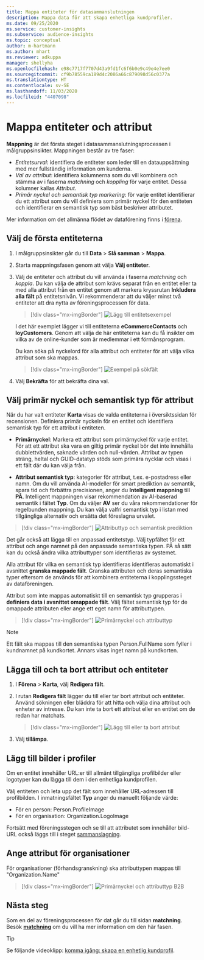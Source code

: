 ```yaml
---
title: Mappa entiteter för datasammanslutningen
description: Mappa data för att skapa enhetliga kundprofiler.
ms.date: 09/25/2020
ms.service: customer-insights
ms.subservice: audience-insights
ms.topic: conceptual
author: m-hartmann
ms.author: mhart
ms.reviewer: adkuppa
manager: shellyha
ms.openlocfilehash: e98c7717f7707d43a9fd1fc6f6b0e9c49e4e7ee0
ms.sourcegitcommit: cf9b78559ca189d4c2086a66c879098d56c0377a
ms.translationtype: HT
ms.contentlocale: sv-SE
ms.lasthandoff: 11/03/2020
ms.locfileid: "4407098"
---
```

# <a name="map-entities-and-attributes"></a>Mappa entiteter och attribut

**Mappning** är det första steget i datasammanslutningsprocessen i målgruppsinsikter. Mappningen består av tre faser:

- *Entitetsurval*: identifiera de entiteter som leder till en datauppsättning med mer fullständig information om kunderna.
- *Val av attribut*: identifiera kolumnerna som du vill kombinera och stämma av i faserna *matchning* och *koppling* för varje entitet. Dessa kolumner kallas *Attribut*.
- *Primär nyckel och semantisk typ markering*: för varje entitet identifierar du ett attribut som du vill definiera som primär nyckel för den entiteten och identifierar en semantisk typ som bäst beskriver attributet.

Mer information om det allmänna flödet av dataförening finns i [förena](data-unification.md).

## <a name="select-the-first-entities"></a>Välj de första entiteterna

1. I målgruppsinsikter går du till **Data** > **Slå samman** > **Mappa**.

2. Starta mappningsfasen genom att välja **Välj entiteter**.

3. Välj de entiteter och attribut du vill använda i faserna *matchning* och *koppla*. Du kan välja de attribut som krävs separat från en entitet eller ta med alla attribut från en entitet genom att markera kryssrutan **Inkludera alla fält** på entitetsnivån. Vi rekommenderar att du väljer minst två entiteter att dra nytta av föreningsprocessen för data.

   > [!div class="mx-imgBorder"]
   > ![Lägg till entitetsexempel](media/data-manager-configure-map-add-entities-example.png "Lägg till entitetsexempel")

   I det här exemplet lägger vi till entiteterna **eCommerceContacts** och **loyCustomers**. Genom att välja de här entiteterna kan du få insikter om vilka av de online-kunder som är medlemmar i ett förmånsprogram.
   
   Du kan söka på nyckelord för alla attribut och entiteter för att välja vilka attribut som ska mappas.
   
     > [!div class="mx-imgBorder"]
   > ![Exempel på sökfält](media/data-manager-configure-map-search-fields-example.png "Exempel på sökfält")

4. Välj **Bekräfta** för att bekräfta dina val.

## <a name="select-primary-key-and-semantic-type-for-attributes"></a>Välj primär nyckel och semantisk typ för attribut

När du har valt entiteter **Karta** visas de valda entiteterna i översiktssidan för recensionen. Definiera primär nyckeln för en entitet och identifiera semantisk typ för ett attribut i entiteten.

- **Primärnyckel**: Markera ett attribut som primärnyckel för varje entitet. För att ett attribut ska vara en giltig primär nyckel bör det inte innehålla dubblettvärden, saknade värden och null-värden. Attribut av typen sträng, heltal och GUID-datatyp stöds som primära nycklar och visas i ett fält där du kan välja från.

- **Attribut semantisk typ**: kategorier för attribut, t.ex. e-postadress eller namn. Om du vill använda AI-modeller för smart prediktion av semantik, spara tid och förbättra precisionen, anger du **Intelligent mappning** till **PÅ**. Intelligent mappningen visar rekommendation av AI-baserad semantik i fältet **Typ**. Om du väljer **AV** ser du våra rekommendationer för regelbunden mappning. Du kan välja valfri semantisk typ i listan med tillgängliga alternativ och ersätta det föreslagna urvalet.

> [!div class="mx-imgBorder"]
> ![Attributtyp och semantisk prediktion](media/data-manager-configure-map-add-attributes-semantic-prediction.png "Attributtyp och semantisk prediktion")

Det går också att lägga till en anpassad entitetstyp. Välj typfältet för ett attribut och ange namnet på den anpassade semantiska typen. PÅ så sätt kan du också ändra vilka attributtyper som identifieras av systemet.

Alla attribut för vilka en semantisk typ identifieras identifieras automatiskt i avsnittet **granska mappade fält**. Granska attributen och deras semantiska typer eftersom de används för att kombinera entiteterna i kopplingssteget av dataföreningen.

Attribut som inte mappas automatiskt till en semantisk typ grupperas i **definiera data i avsnittet omappade fält**. Välj fältet semantisk typ för de omappade attributen eller ange ett eget namn för attributtypen.

> [!div class="mx-imgBorder"]
> ![Primärnyckel och attributtyp](media/data-manager-configure-map-add-attributes.png "Primärnyckel och attributtyp")

> [!NOTE]
> Ett fält ska mappas till den semantiska typen Person.FullName som fyller i kundnamnet på kundkortet. Annars visas inget namn på kundkorten. 

## <a name="add-and-remove-attributes-and-entities"></a>Lägga till och ta bort attribut och entiteter

1. I **Förena** > **Karta**, välj **Redigera fält**.

2. I rutan **Redigera fält** lägger du till eller tar bort attribut och entiteter. Använd sökningen eller bläddra för att hitta och välja dina attribut och enheter av intresse. Du kan inte ta bort ett attribut eller en entitet om de redan har matchats.

   > [!div class="mx-imgBorder"]
   > ![Lägg till eller ta bort attribut](media/configure-data-map-edit.png "Lägg till eller ta bort attribut")

3. Välj **tillämpa**.

## <a name="add-images-to-profiles"></a>Lägg till bilder i profiler

Om en entitet innehåller URL:er till allmänt tillgängliga profilbilder eller logotyper kan du lägga till dem i den enhetliga kundprofilen.

Välj entiteten och leta upp det fält som innehåller URL-adressen till profilbilden. I inmatningsfältet **Typ** anger du manuellt följande värde: 
- För en person: Person.ProfileImage
- För en organisation: Organization.LogoImage

Fortsätt med föreningsstegen och se till att attributet som innehåller bild-URL också läggs till i steget [sammanslagning](merge-entities.md).

## <a name="set-attributes-for-organizations"></a>Ange attribut för organisationer

För organisationer (förhandsgranskning) ska attributtypen mappas till "Organization.Name"
> [!div class="mx-imgBorder"]
> ![Primärnyckel och attributtyp B2B](media/configure-data-map-edit-b2b.png "Primärnyckel och attributtyp B2B")

## <a name="next-step"></a>Nästa steg

Som en del av föreningsprocessen för dat går du till sidan **matchning**. Besök [**matchning**](match-entities.md) om du vill ha mer information om den här fasen.

> [!TIP]
> Se följande videoklipp: [komma igång: skapa en enhetlig kundprofil](https://youtu.be/oBfGEhucAxs).
